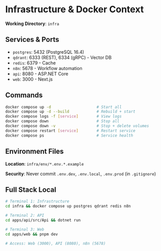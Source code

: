 # Infrastructure & Docker Context

**Working Directory**: `infra`

## Services & Ports

- `postgres`: 5432 (PostgreSQL 16.4)
- `qdrant`: 6333 (REST), 6334 (gRPC) - Vector DB
- `redis`: 6379 - Cache
- `n8n`: 5678 - Workflow automation
- `api`: 8080 - ASP.NET Core
- `web`: 3000 - Next.js

## Commands

```bash
docker compose up -d                    # Start all
docker compose up -d --build            # Rebuild + start
docker compose logs -f [service]        # View logs
docker compose down                     # Stop all
docker compose down -v                  # Stop + delete volumes
docker compose restart [service]        # Restart service
docker compose ps                       # Service health
```

## Environment Files

**Location**: `infra/env/*.env.*.example`

**Security**: Never commit `.env.dev`, `.env.local`, `.env.prod` (in `.gitignore`)

## Full Stack Local

```bash
# Terminal 1: Infrastructure
cd infra && docker compose up postgres qdrant redis n8n

# Terminal 2: API
cd apps/api/src/Api && dotnet run

# Terminal 3: Web
cd apps/web && pnpm dev

# Access: Web (3000), API (8080), n8n (5678)
```
